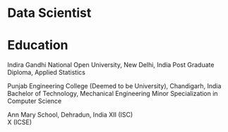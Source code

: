 # Data Scientist
# Education
Indira Gandhi National Open University, New Delhi, India
Post Graduate Diploma, Applied Statistics

Punjab Engineering College (Deemed to be University), Chandigarh, India
Bachelor of Technology, Mechanical Engineering
Minor Specialization in Computer Science

Ann Mary School, Dehradun, India
XII (ISC)	
X (ICSE)
